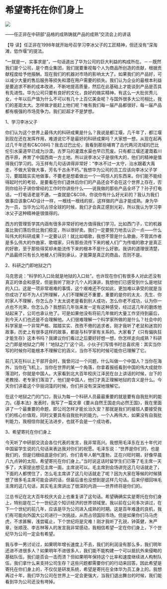 # 希望寄托在你们身上
<img class="pv" src="https://api.visitor.plantree.me/visitor-badge/pv?namespace=plantree.me&key=renzhengfei-speeches/希望寄托在你们身上.md">


——任正非在中研部“品格的成熟铸就产品的成熟”交流会上的讲话



【导  读】任正非在1998年就开始号召学习李冰父子的工匠精神，但还没有“深淘滩，低作堰”的提法。



“一就是一，实事求是”，一句话道出了华为公司的巨大利益的构成所在。－－既然我们是个公司，是个商业集团，我们就要重视每个人为商品所创造的贡献，根据贡献程度给予他报酬。现在我们的机器对市场的影响太大了。如果我们的产品好，可以减少大量的售后服务等损失和潜在用户需要的损失。我们认为企业的最根本利益是要追求不断的成本改进，不断地提高质量，然后在此基础上才能谈到产品是否具有先进性。华为公司只要有良好的文化，良好的做实精神，有这么一大批优秀儿女，十年以后产值为什么不可以有几十上百亿美金呢？与国外很多大公司相比，我们的差距太大。怎样做才能赶上他们呢？唯有我们每一届产品都很好，每一届产品都有极强的市场竞争力。我们赶超才不是梦想。

1、学习李冰父子

你们认为这个世界上最伟大的科研成果是什么？我说是都江堰，几千年了，都江堰到现在还在发挥作用，难道说它不是最好的科研成果吗？大家想一想，从现在起再过几千年还有C&C08吗？我去过巴比伦，我看到那些哺育了古代两河流域的巴比伦引水渠道早已成为沙漠。古罗马的灌溉水渠也早已荒废。只有都江堰还灌溉着川西平原，养育了中国西南一方土地。所以说李冰父子是很伟大的，他们的精神是值得我们学习的。冯玉祥有几句话讲得非常好：“李冰不过一太守，治水跟着大禹走，不做大官做大事，芳名千古永不朽。”我想华为公司的员工应该向李冰父子学习，要踏踏实实地做事，不要老是想着做出一个一鸣惊人的东西来。你们能不能经得起时代的考验，是要看在你们退休后你们的产品还会不会在这个世界上存在，否则你给孙子讲你曾经的工作时你讲些什么——说我做的那些产品全坏了？孙子打电话，一打电话老是不通，一查就是C&C08，你说你有什么好光彩的？我认为我们做事应该象CAD设计一样，一根线一根线的抠，这样做的产品才能成熟。身为华为一员，当华为公司占领全球的时候，我们才会真正感到光彩，所以我认为学习李冰父子这种精神是很值得的。

西方的管理哲学其内涵有很多非常好的地方值得我们学习。比如西门子，它的机器虽比我们落后但比我们稳定，所以很好卖。我们一定要努力地去认识一点——什么叫伟大的科研成果？一定要认识！就比如唱歌，我想不管是什么歌曲，不管其作者是多么伟大的作曲家、歌唱家，只有那些流传下来的被人们广为传唱的歌才是真正的好歌，至于那些得奖却未能流传下来的根本不是什么好歌。我讲的道理很清楚，产品最终只有长久地被人们得到承认，才能算是真正的商品，否则不是。

2、科研之门即地狱之门

马克思说：“科学的入口处就是地狱的入口处”。也许现在你们有很多人对此还没有真正的体会和感受，但是我听了刚才几个人的演讲，我想他们已感受到什么是地狱的入口。这是一项非常艰难的事情，这个艰难还不仅如此，更加难以承受的就是当你成功了却不为人们所理解，人们不理解还不重要，重要的是你的太太、先生、你的家人不理解，你怎么办？太太说老是看到别人成功，怎么你老不成功，认为你一点也不光荣，你怎么办？我想前几年张来发一定有这种感受，经过这几年的磨炼他站起来了，公司也承认他了。可是如果他没有将前几年做的大量工作坚持到最后，到今天人们也还是不会理解他。人们很难理解一个科学家所做的是什么？社会中的科学家是一个非常严格、踏踏实实、孜孜不倦的追求者。刚才我听了老鼠和迷宫的故事，历史上有很多这样的故事，都是与科学家有关系的。大家看了《只有偏执狂才能生存》这本书吗？我建议你们看过之后要好好想一想，你怎样走向成熟？科研之门即是地狱之门啊！“地狱之门”这个词，小伙子们写情书时总喜欢用：其实当你写的时候你可能根本不理解它的涵义，当你不写的时候可能你已理解了它。

前几天在科以上干部开会时，我曾问过一个问题，什么叫做一个中国人？当你在海外，当你在飞机上，当你在世界的某一个角落，你拿着报纸看到中国的伟大成就你落泪时，你就是中国人。大家看到北大百年校庆江泽民在台上讲话的时候，台下的老教授、老专家们落泪了，他们是中国人，他们才真正理解地狱的含义是什么。今天你们讲着这个华丽词藻的时候，你们并没有深深地理解它。

在这个地狱之门的门口，我认为每一个科研人员最最重要的就是要有自我批判的能力。《基本法》发表时，我写了一篇文章《要从自然王国走向必然王国》，我在里面讲了一个最重要的命题，即公司怎样才能长治久安？那就是我们的接班人要接受我们的核心价值观，同时又要具有自我批判的能力。一个人再伟大，如果没有自我批判能力，我相信你就无法进步，也就不会是一个成功者。

3、希望寄托在你们身上

今天听了中研部交流会各位代表的发言，我非常高兴。我想用毛泽东在五十年代对中国留学生说的几句话来表达我对你们的祝愿。毛泽东说：“世界是你们的，也是我们的，但是归根结底是你们的，你们青年人朝气蓬勃，正在兴旺时期，好像早晨八九点钟的太阳，希望寄托在你们身上。”当时说这话时留学生们已等了毛主席一天多了，大家提出想见主席一面，主席说可以。毛主席到会场讲完这几句话就走了，下面的人都愣住了，怎么毛主席讲了这几句话就走了呢？因为大家在等候的时候猜想了很多毛主席可能会讲的话，但最后谁也没想到是这样几句话。后来仔细回味毛主席的这几句话，其实毛主席讲出了很深的内涵——世界终将是你们的。

江总书记在北大百年校庆大会上也重复讲了这句话。希望确确实实是寄托在你们身上，特别是在二十一世纪这个知识经济的世界领域里。我以前在公司多次讲过，在下一个世纪的前几年，应该是华为公司进入成熟的时期。这是百年难逢的良机，我们有可能向外国大公司进行一次挑战，从而占领国际市场。但是如果你们马马虎虎，不求甚解，浅尝辄止，下个世纪将是灾难！刚才我听了孔锐，钟英健，朱严章，张顺茂、李吉林等人的发言我非常感动，我相信希望一定在你们身上，下个世纪华为公司一定会有希望。

我与李一男讨论过，如果明年增长速度上不去，我们的利润没有那么多，我们明年还进不进很多人？如果明年不进很多人，我们能不能构建一个可以抵抗外来侵略的基础队伍，我们是否会一击而溃？但如果明年保持这个比率和速度继续进人构制队伍，我们拿什么来支持公司生存？这些问题都需要你们的行动来回答。因此希望是寄托在你们身上的，不仅仅是研发系统，希望是寄托在全体华为员工身上的。我想再过十年，我们华为公司在世界上一定会更强大，当我们退出舞台的时候，我们能看到华为公司还没有垮掉。
